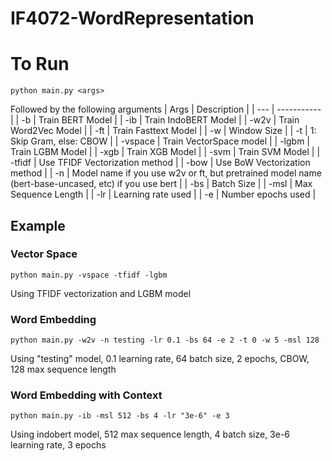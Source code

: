 # IF4072-WordRepresentation

# To Run
```
python main.py <args>
```
Followed by the following arguments
| Args | Description |
| --- | ----------- |
| -b | Train BERT Model |
| -ib | Train IndoBERT Model |
| -w2v | Train Word2Vec Model |
| -ft | Train Fasttext Model |
| -w | Window Size |
| -t | 1: Skip Gram, else: CBOW |
| -vspace | Train VectorSpace model |
| -lgbm | Train LGBM Model |
| -xgb | Train XGB Model |
| -svm | Train SVM Model |
| -tfidf | Use TFIDF Vectorization method |
| -bow | Use BoW Vectorization method |
| -n | Model name if you use w2v or ft, but pretrained model name (bert-base-uncased, etc) if you use bert |
| -bs | Batch Size |
| -msl | Max Sequence Length |
| -lr | Learning rate used |
| -e | Number epochs used |

## Example
### Vector Space
```
python main.py -vspace -tfidf -lgbm
```
Using TFIDF vectorization and LGBM model

### Word Embedding
```
python main.py -w2v -n testing -lr 0.1 -bs 64 -e 2 -t 0 -w 5 -msl 128
```
Using "testing" model, 0.1 learning rate, 64 batch size, 2 epochs, CBOW, 128 max sequence length

### Word Embedding with Context
```
python main.py -ib -msl 512 -bs 4 -lr "3e-6" -e 3
```
Using indobert model, 512 max sequence length, 4 batch size, 3e-6 learning rate, 3 epochs


